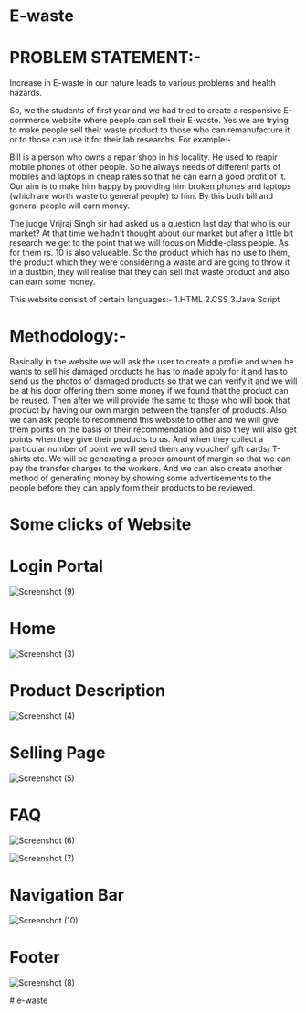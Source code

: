 # E-waste

# PROBLEM STATEMENT:-  
Increase in E-waste in our nature leads to various problems and health hazards. 

So, we the students of first year and we had tried to create a responsive E-commerce website where people can sell their E-waste. 
Yes we are trying to make people sell their waste product to those who can remanufacture it or to those can use it for their lab researchs.
For example:-

Bill is a person who owns a repair shop in his locality. He used to reapir mobile phones of other people. So he always needs of different parts of mobiles and laptops in cheap rates so that he can earn a good profit of it. Our aim is to make him happy by providing him broken phones and laptops (which are worth waste to general people) to him. By this both bill and general people will earn money.

The judge Vrijraj Singh sir had asked us a question last day that who is our market? 
At that time we hadn't thought about our market but after a little bit research we get to the point that we will focus on Middle-class people. As for them rs. 10 is also valueable. So the product which has no use to them, the product which they were considering a waste and are going to throw it in a dustbin, they will realise that they can sell that waste product and also can earn some money.

This website consist of certain languages:-
1.HTML
2.CSS
3.Java Script


# Methodology:-

Basically in the website we will ask the user to create a profile and when he wants to sell his damaged products he has to made apply for it and has to send us the photos of damaged products so that we can verify it and we will be at his door offering them some money if we found that the product can be reused. Then after we will provide the same to those who will book that product by having our own margin between the transfer of products. Also we can ask people to recommend this website to other and we will give them points on the basis of their recommendation and also they will also get points when they give their products to us. And when they collect a particular number of point we will send them any voucher/ gift cards/ T-shirts etc. We will be generating a proper amount of margin so that we can pay the transfer charges to the workers. And we can also create another method of generating money by showing some advertisements to the people before they can apply form their products to be reviewed.


# Some clicks of Website

# Login Portal
![Screenshot (9)](https://user-images.githubusercontent.com/76553358/104849259-c8e81800-590e-11eb-9583-726d8c9116dc.png)

# Home
![Screenshot (3)](https://user-images.githubusercontent.com/76553358/104849026-a43f7080-590d-11eb-9947-ed50a1fa5208.png)

# Product Description
![Screenshot (4)](https://user-images.githubusercontent.com/76553358/104849119-1b750480-590e-11eb-9420-96a8f6d8fbd4.png)

# Selling Page
![Screenshot (5)](https://user-images.githubusercontent.com/76553358/104849046-b6b9aa00-590d-11eb-9c8d-d7ae3b620b3d.png)

# FAQ
![Screenshot (6)](https://user-images.githubusercontent.com/76553358/104849248-be2d8300-590e-11eb-93f9-22b24035a7cc.png)

![Screenshot (7)](https://user-images.githubusercontent.com/76553358/104849122-1e6ff500-590e-11eb-9f73-934dd91a9f77.png)

# Navigation Bar
![Screenshot (10)](https://user-images.githubusercontent.com/76553358/104849102-07c99e00-590e-11eb-867f-ddc12d4dee1c.png)

# Footer
![Screenshot (8)](https://user-images.githubusercontent.com/76553358/104849099-04cead80-590e-11eb-9f7e-c4cc66b21f39.png)











#   e - w a s t e  
 